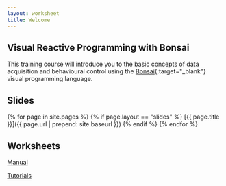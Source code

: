 ```yaml
---
layout: worksheet
title: Welcome
---
```


## Visual Reactive Programming with Bonsai

This training course will introduce you to the basic concepts of data acquisition and behavioural control using the [Bonsai](http://bonsai-rx.org/){:target="_blank"} visual programming language.

## Slides

{% for page in site.pages %}
{% if page.layout == "slides" %}
[{{ page.title }}]({{ page.url | prepend: site.baseurl }})
{% endif %}
{% endfor %}

## Worksheets

[Manual](https://bonsai-rx.org/docs/articles/installation.html)

[Tutorials](https://bonsai-rx.org/docs/tutorials/acquisition.html)